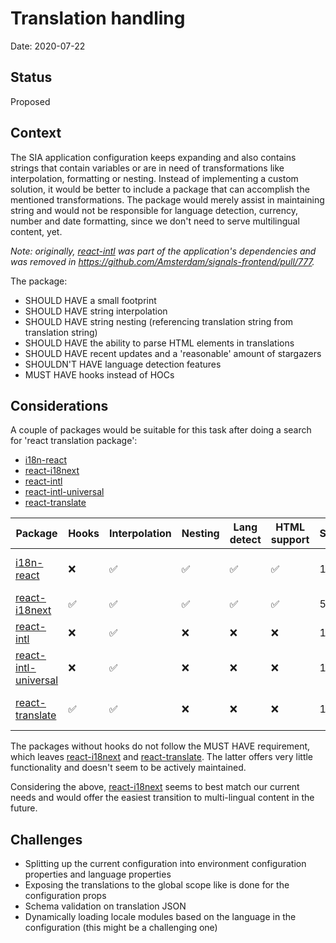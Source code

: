 # Translation handling

Date: 2020-07-22


## Status

Proposed


## Context

The SIA application configuration keeps expanding and also contains strings that contain variables or are in need of transformations like interpolation, formatting or nesting. Instead of implementing a custom solution, it would be better to include a package that can accomplish the mentioned transformations. The package would merely assist in maintaining string and would not be responsible for language detection, currency, number and date formatting, since we don't need to serve multilingual content, yet.

_Note: originally, [react-intl](https://www.npmjs.com/package/react-intl) was part of the application's dependencies and was removed in https://github.com/Amsterdam/signals-frontend/pull/777._

 The package:
- SHOULD HAVE a small footprint
- SHOULD HAVE string interpolation
- SHOULD HAVE string nesting (referencing translation string from translation string)
- SHOULD HAVE the ability to parse HTML elements in translations
- SHOULD HAVE recent updates and a 'reasonable' amount of stargazers
- SHOULDN'T HAVE language detection features
- MUST HAVE hooks instead of HOCs

## Considerations

A couple of packages would be suitable for this task after doing a search for 'react translation package':

- [i18n-react](https://www.npmjs.com/package/i18n-react)
- [react-i18next](https://www.npmjs.com/package/react-i18next)
- [react-intl](https://www.npmjs.com/package/react-intl)
- [react-intl-universal](https://www.npmjs.com/package/react-intl-universal)
- [react-translate](https://www.npmjs.com/package/react-translate)

| Package                                                                    	| Hooks 	| Interpolation 	| Nesting 	| Lang detect 	| HTML support 	| Stargazers 	| Updated       	|
|----------------------------------------------------------------------------	|-------	|---------------	|---------	|-------------	|--------------	|------------	|---------------	|
| [i18n-react](https://www.npmjs.com/package/i18n-react)                     	| ❌     	| ✅             	| ✅       	| ✅           	| ✅            	| 129        	| 14 months ago 	|
| [react-i18next](https://www.npmjs.com/package/react-i18next)               	| ✅     	| ✅             	| ✅       	| ✅           	| ✅            	| 5300       	| recently      	|
| [react-intl](https://www.npmjs.com/package/react-intl)                     	| ❌     	| ✅             	| ❌       	| ❌           	| ❌            	| 11900      	| recently      	|
| [react-intl-universal](https://www.npmjs.com/package/react-intl-universal) 	| ❌     	| ✅             	| ❌       	| ❌           	| ❌            	| 1013       	| recently      	|
| [react-translate](https://www.npmjs.com/package/react-translate)           	| ✅     	| ✅             	| ❌       	| ❌           	| ❌            	| 100        	| 7 months ago  	|

The packages without hooks do not follow the MUST HAVE requirement, which leaves [react-i18next](https://www.npmjs.com/package/react-i18next) and [react-translate](https://www.npmjs.com/package/react-translate). The latter offers very little functionality and doesn't seem to be actively maintained.

Considering the above, [react-i18next](https://www.npmjs.com/package/react-i18next) seems to best match our current needs and would offer the easiest transition to multi-lingual content in the future.

## Challenges

- Splitting up the current configuration into environment configuration properties and language properties
- Exposing the translations to the global scope like is done for the configuration props
- Schema validation on translation JSON
- Dynamically loading locale modules based on the language in the configuration (this might be a challenging one)
